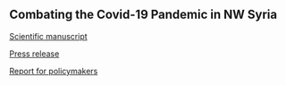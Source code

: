 ## Combating the Covid-19 Pandemic in NW Syria

[Scientific manuscript](https://www.medrxiv.org/content/10.1101/2020.08.26.20181990v3)

[Press release](https://raw.githubusercontent.com/jordan-klein/covid-in-NW-Syria/gh-pages/Syria%20-%20Press%20release%20-%20Pax%20Syriana.pdf)

[Report for policymakers](https://raw.githubusercontent.com/jordan-klein/covid-in-NW-Syria/gh-pages/COVID_19_SYRIA_Policy_Report_Pax_Syriana.pdf)
